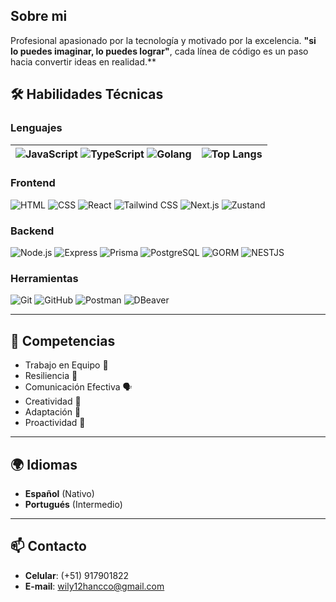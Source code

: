 
## Sobre mi
Profesional apasionado por la tecnología y motivado por la excelencia.
**"si lo puedes imaginar, lo puedes lograr"**, cada línea de código es un paso hacia convertir ideas en realidad.**

## 🛠️ Habilidades Técnicas

### **Lenguajes**

| ![JavaScript](https://img.shields.io/badge/-JavaScript-F7DF1E?logo=javascript&logoColor=black) ![TypeScript](https://img.shields.io/badge/-TypeScript-3178C6?logo=typescript&logoColor=white) ![Golang](https://img.shields.io/badge/-Golang-00ADD8?logo=go&logoColor=white) | ![Top Langs](https://github-readme-stats.vercel.app/api/top-langs/?username=wilyleonel&layout=compact&theme=radical) |
|:------------------------------------------------------------------------------------------------------:|:---------------------------------------------------------------------------------------------------------------:|


### **Frontend**
![HTML](https://img.shields.io/badge/-HTML-E34F26?logo=html5&logoColor=white)
![CSS](https://img.shields.io/badge/-CSS-1572B6?logo=css3&logoColor=white)
![React](https://img.shields.io/badge/-React-61DAFB?logo=react&logoColor=black)
![Tailwind CSS](https://img.shields.io/badge/-Tailwind_CSS-38B2AC?logo=tailwind-css&logoColor=white)
![Next.js](https://img.shields.io/badge/-Next.js-000000?logo=next.js&logoColor=white)
![Zustand](https://img.shields.io/badge/-Zustand-181717?logo=zustand&logoColor=white)


### **Backend**
![Node.js](https://img.shields.io/badge/-Node.js-339933?logo=node.js&logoColor=white)
![Express](https://img.shields.io/badge/-Express-000000?logo=express&logoColor=white)
![Prisma](https://img.shields.io/badge/-Prisma-2D3748?logo=prisma&logoColor=white)
![PostgreSQL](https://img.shields.io/badge/-PostgreSQL-336791?logo=postgresql&logoColor=white)
![GORM](https://img.shields.io/badge/-GORM-3776AB?logo=go&logoColor=white)
![NESTJS](https://img.shields.io/badge/-GORM-3776AB?logo=go&logoColor=white)


### **Herramientas**
![Git](https://img.shields.io/badge/-Git-F05032?logo=git&logoColor=white)
![GitHub](https://img.shields.io/badge/-GitHub-181717?logo=github&logoColor=white)
![Postman](https://img.shields.io/badge/-Postman-FF6C37?logo=postman&logoColor=white)
![DBeaver](https://img.shields.io/badge/-DBeaver-372923?logoColor=white)

---

## 🧠 Competencias
- Trabajo en Equipo 🤝
- Resiliencia 💪
- Comunicación Efectiva 🗣️
- Creatividad 🎨
- Adaptación 🚀
- Proactividad 💼

---

## 🌍 Idiomas
- **Español** (Nativo)  
- **Portugués** (Intermedio)

---

## 📫 Contacto
- **Celular**: (+51) 917901822  
- **E-mail**: wily12hancco@gmail.com  
